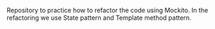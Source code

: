 Repository to practice how to refactor the code using Mockito. In the refactoring we use State pattern and Template method
pattern.

